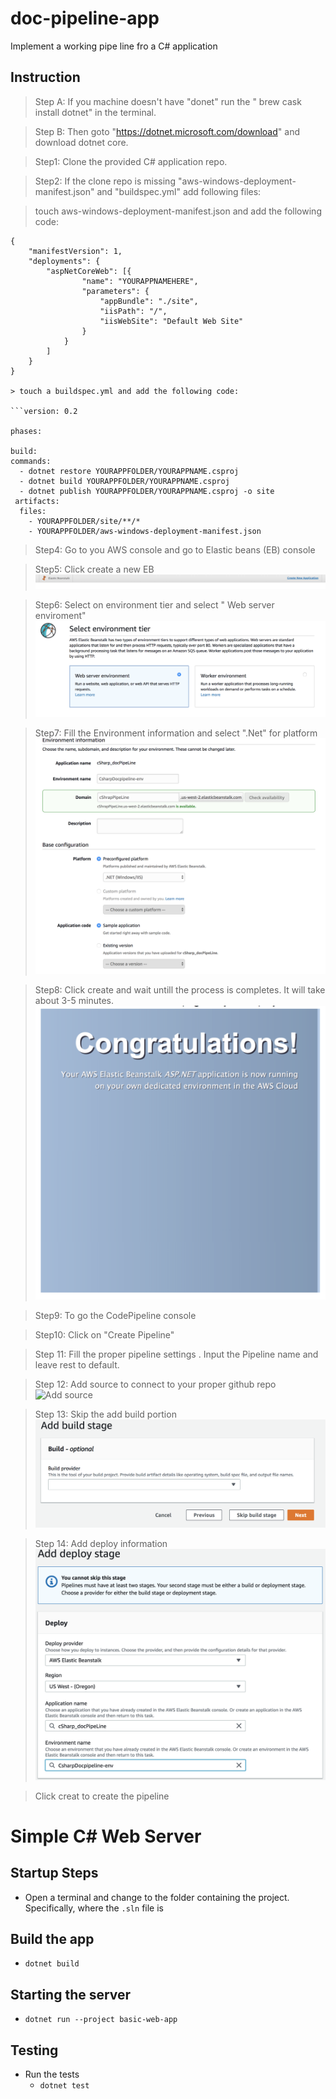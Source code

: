 # doc-pipeline-app
Implement a working pipe line fro a C# application

## Instruction

> Step A: If you machine doesn't have "donet" run the " brew cask install dotnet" in the terminal. 

> Step B: Then goto "https://dotnet.microsoft.com/download" and download dotnet core. 


> Step1: Clone the provided C# application repo. 

> Step2: If the clone repo is missing  "aws-windows-deployment-manifest.json" and "buildspec.yml" add following files:

> touch aws-windows-deployment-manifest.json and add the following code:

```
{
    "manifestVersion": 1,
    "deployments": {
        "aspNetCoreWeb": [{
                "name": "YOURAPPNAMEHERE",
                "parameters": {
                    "appBundle": "./site",
                    "iisPath": "/",
                    "iisWebSite": "Default Web Site"
                }
            }
        ]
    }
}

> touch a buildspec.yml and add the following code:

```version: 0.2

phases:

build:
commands:
  - dotnet restore YOURAPPFOLDER/YOURAPPNAME.csproj
  - dotnet build YOURAPPFOLDER/YOURAPPNAME.csproj
  - dotnet publish YOURAPPFOLDER/YOURAPPNAME.csproj -o site
 artifacts:
  files:
    - YOURAPPFOLDER/site/**/*
    - YOURAPPFOLDER/aws-windows-deployment-manifest.json
```

> Step4: Go to you AWS console and go to Elastic beans (EB) console

> Step5: Click create a new EB 
![create new EB](./assets/createNewEB.png)

> Step6: Select on environment tier and select " Web server enviroment"
![select Env](./assets/selectEnvironment.png)

> Step7: Fill the Environment information and  select ".Net" for platform
![environment info](./assets/environmentInfo.png)

> Step8: Click create and wait untill the process is completes. It will take about 3-5 minutes. 
![EB complete](./assets/environmentCompleted.png)

> Step9: To go the CodePipeline console

> Step10: Click on "Create Pipeline"

> Step 11: Fill the proper pipeline settings . Input the Pipeline name and leave rest to default.

> Step 12: Add source to connect to your proper github repo
![Add source](./assests/addSource.png)

> Step 13: Skip the add build portion
![Skip add build](./assets/addBuild.png)

> Step 14: Add deploy information
![addDeploy](./assets/addDeploy.png)

> Click creat to create the pipeline


# Simple C# Web Server

## Startup Steps
- Open a terminal and change to the folder containing the project. Specifically, where the `.sln` file is

## Build the app
- `dotnet build`

## Starting the server
- `dotnet run --project basic-web-app`

## Testing
- Run the tests
  - `dotnet test`
